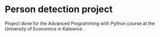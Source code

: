 # Person detection project
Project done for the Advanced Programming with Python course at the University of Economics in Katowice.